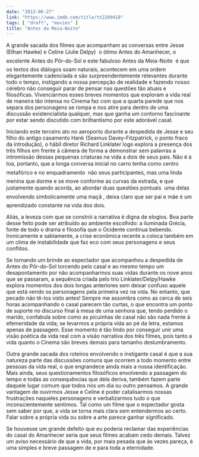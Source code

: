 ```yaml
---
date: "2013-06-27"
link: "https://www.imdb.com/title/tt2209418"
tags: [ "draft", "movies" ]
title: "Antes da Meia-Noite"
---
```

A grande sacada dos filmes que acompanham as conversas entre Jesse (Ethan Hawke) e Celine (Julie Delpy)  o ótimo Antes do Amanhecer, o excelente Antes do Pôr-do-Sol e este fabuloso Antes da Meia-Noite  é que os textos dos diálogos soam naturais, acontecem em uma ordem elegantemente cadenciada e são surpreendentemente relevantes durante todo o tempo, instigando a nossa percepção de realidade e fazendo nosso cérebro não conseguir parar de pensar nas questões tão atuais e filosóficas. Vivenciarmos esses breves momentos que exploram a vida real de maneira tão intensa no Cinema faz com que a quarta parede que nos separa dos personagens se rompa e nos atire para dentro de uma discussão existencialista qualquer, mas que ganha um contorno fascinante por estar sendo discutido com brilhantismo por este adorável casal.

Iniciando este terceiro ato no aeroporto durante a despedida de Jesse e seu filho do antigo casamento Hank (Seamus Davey-Fitzpatrick, o ponto fraco da introdução), o hábil diretor Richard Linklater logo explora a presença dos três filhos em frente à câmera de forma a demonstrar sem palavras a intromissão dessas pequenas criaturas na vida a dois de seus pais. Não é à toa, portanto, que a longa conversa inicial no carro tenha como centro  metafórico e no enquadramento  não seus participantes, mas uma linda menina que dorme e se move conforme as curvas da estrada, e que justamente quando acorda, ao abordar duas questões pontuais  uma delas envolvendo simbolicamente uma maçã , deixa claro que ser pai e mãe é um aprendizado constante na vida dos dois.

Aliás, a leveza com que se constrói a narrativa é digna de elogios. Boa parte desse feito pode ser atribuído ao ambiente escolhido: a iluminada Grécia, fonte de todo o drama e filosofia que o Ocidente continua bebendo. Ironicamente e sabiamente, a crise econômica recente a coloca também em um clima de instabilidade que faz eco com seus personagens e seus conflitos.

Se tornando um brinde ao espectador que acompanhou a despedida de Antes do Pôr-do-Sol torcendo pelo casal e ao mesmo tempo um desapontamento por não acompanharmos suas vidas durante os nove anos que se passaram, a sequência criada pelo trio Linklater/Delpy/Hawke explora momentos dos dois longas anteriores sem deixar confuso aquele que está vendo os personagens pela primeira vez na vida. No entanto, que pecado não tê-los visto antes! Sempre me assombra como as cerca de seis horas acompanhando o casal parecem tão curtas, o que encontra um ponto de suporte no discurso final à mesa de uma senhora que, tendo perdido o marido, confabula sobre como as picuinhas de casal não são nada frente à efemeridade da vida; se levarmos a própria vida ao pé da letra, estamos apenas de passagem. Esse momento é tão lindo por conseguir unir uma visão poética da vida real com a visão narrativa dos três filmes, pois tanto a vida quanto o Cinema são breves demais para tamanho deslumbramento.

Outra grande sacada dos roteiros envolvendo o instigante casal é que a sua natureza parte das discussões comuns que ocorrem a todo momento entre pessoas da vida real, o que engrandece ainda mais a nossa identificação. Mais ainda, seus questionamentos filosóficos envolvendo a passagem do tempo e todas as consequências que dela deriva, também fazem parte daquele lugar comum que todos nós um dia ou outro pensamos. A grande vantagem de ouvirmos Jesse e Celine é poder catalisarmos nossas frustrações naqueles personagens e verbalizarmos tudo o que inconscientemente sentimos. Tal como um filme que o espectador gosta sem saber por que, a vida se torna mais clara sem entendermos ao certo. Falar sobre a própria vida ou sobre a arte parece ganhar significado.

Se houvesse um grande defeito que eu poderia reclamar das experiências do casal do Amanhecer seria que seus filmes acabam cedo demais. Talvez um aviso necessário de que a vida, por mais pesada que às vezes pareça, é uma simples e breve passagem de e para toda a eternidade.

